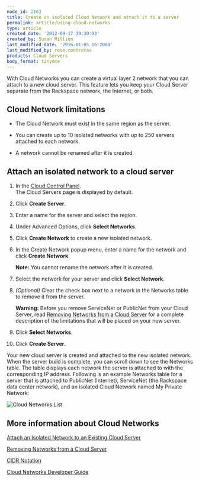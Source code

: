 ```yaml
---
node_id: 2163
title: Create an isolated Cloud Network and attach it to a server
permalink: article/using-cloud-networks
type: article
created_date: '2012-09-17 19:30:03'
created_by: Susan Million
last_modified_date: '2016-01-05 16:2004'
last_modified_by: rose.contreras
products: Cloud Servers
body_format: tinymce
---
```


With Cloud Networks you can create a virtual layer 2 network that you
can attach to a new cloud server. This feature lets you keep your Cloud
Server separate from the Rackspace network, the Internet, or both.

Cloud Network limitations
-------------------------

-   The Cloud Network must exist in the same region as the server.

-   You can create up to 10 isolated networks with up to 250 servers
    attached to each network.

-   A network cannot be renamed after it is created.

Attach an isolated network to a cloud server
--------------------------------------------

1.  In the [Cloud Control Panel](https://mycloud.rackspace.com).\
     The Cloud Servers page is displayed by default.

2.  Click **Create Server**.

3.  Enter a name for the server and select the region.

4.  Under Advanced Options, click **Select Networks**.

5.  Click **Create Network** to create a new isolated network.

6.  In the Create Network popup menu, enter a name for the network and
    click **Create Network**.

    **Note:** You cannot rename the network after it is created.

7.  Select the network for your server and click **Select Network**.

8.  *(Optional)* Clear the check box next to a network in the Networks
    table to remove it from the server.

    **Warning:** Before you remove ServiceNet or PublicNet from your
    Cloud Server, read [Removing Networks from a Cloud
    Server](http://www.rackspace.com/knowledge_center/article/removing-networks-from-a-cloud-server "Disabling Networks from a Cloud Server")
    for a complete description of the limitations that will be placed on
    your new server.

9.  Click **Select Networks**.
10. Click **Create Server**.

Your new cloud server is created and attached to the new isolated
network. When the server build is complete, you can scroll down to see
the Networks table. The table displays each network the server is
attached to with the corresponding IP address. Following is an example
Networks table for a server that is attached to PublicNet (Internet),
ServiceNet (the Rackspace data center network), and an isolated Cloud
Network named My Private Network: 

![Cloud Networks
List](http://www.rackspace.com/knowledge_center/sites/default/files/field/image/Cloud%20Networks%20List.png)

More information about Cloud Networks
-------------------------------------

[Attach an Isolated Network to an Existing Cloud
Server](http://www.rackspace.com/knowledge_center/article/attach-an-existing-cloud-server-to-a-cloud-network "Attach an Isolated Network to an Existing Cloud Server")

[Removing Networks from a Cloud
Server](http://www.rackspace.com/knowledge_center/article/rmoving-networks-from-a-cloud-server "Removing Networks from a Cloud Server")

[CIDR
Notation](http://www.rackspace.com/knowledge_center/article/using-cidr-notation-in-cloud-networks "CIDR Notation")

[Cloud Networks Developer
Guide](http://docs.rackspace.com/servers/api/v2/cn-devguide/content/ch_overview.html "Cloud Networks Developer Guide")

 

